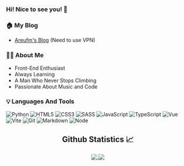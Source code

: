 ### Hi! Nice to see you!  👋

### 🏠 My Blog
- [Areufm's Blog](https://blog-ivory-rho.vercel.app/) (Need to use VPN)

### 👨‍💻 About Me

- Front-End Enthusiast
- Always Learning
- A Man Who Never Stops Climbing
- Passionate About Music and Code

### 💡 Languages And Tools

![Python](https://img.shields.io/badge/-Python-333333?style=flat&logo=python)
![HTML5](https://img.shields.io/badge/-HTML5-333333?style=flat&logo=html5)              ![CSS3](https://img.shields.io/badge/-CSS3-333333?style=flat&logo=css3)
![SASS](https://img.shields.io/badge/-SASS-333333?style=flat&logo=sass)
![JavaScript](https://img.shields.io/badge/-JavaScript-333333?style=flat&logo=javascript)
![TypeScript](https://img.shields.io/badge/-TypeScript-333333?style=flat&logo=typescript)
![Vue](https://img.shields.io/badge/-Vue-333333?style=flat&logo=vuedotjs) ![Vite](https://img.shields.io/badge/-Vite-333333?style=flat&logo=vite)  ![Git](https://img.shields.io/badge/-Git-333333?style=flat&logo=git)
![Markdown](https://img.shields.io/badge/-Markdown-333333?style=flat&logo=markdown)
![Node](https://img.shields.io/badge/-Node.js-333333?style=flat&logo=node.js)


<h2 align="center"> Github Statistics 📈 </h2>
<div align="center"> 
     <a href="">
      <img align="center" src="https://github-readme-stats-sigma-five.vercel.app/api?username=Areufm&show_icons=true&include_all_commits=true&count_private=true&hide=prs&theme=vue&line_height=40" />
    </a>
    <a href="">
      <img align="center" src="https://github-readme-stats.vercel.app/api/top-langs/?username=Areufm&theme=vue&line_height=40&show_icons=true&hide=cmake"/>
    </a>
</div>
